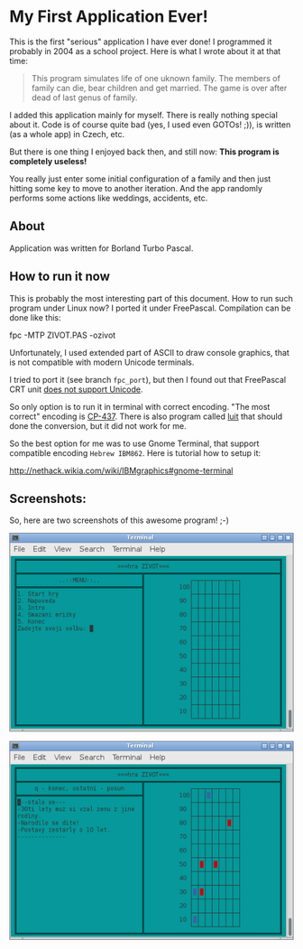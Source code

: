 # My First Application Ever!

This is the first "serious" application I have ever done!
I programmed it probably in 2004 as a school project. Here is what
I wrote about it at that time:

> This program simulates life of one uknown family. The members of family
> can die, bear children and get married. The game is over after dead of
> last genus of family.

I added this application mainly for myself. There is really nothing
special about it. Code is of course quite bad (yes, I used even GOTOs! ;)),
is written (as a whole app) in Czech, etc.

But there is one thing I enjoyed back then, and still now:
**This program is completely useless!**

You really just enter some initial configuration of a family and then
just hitting some key to move to another iteration. And the app randomly
performs some actions like weddings, accidents, etc.


## About

Application was written for Borland Turbo Pascal.


## How to run it now

This is probably the most interesting part of this document. How to run such
program under Linux now? I ported it under FreePascal. Compilation can be done
like this:

   fpc -MTP ZIVOT.PAS -ozivot

Unfortunately, I used extended part of ASCII to draw console graphics, that
is not compatible with modern Unicode terminals.

I tried to port it (see branch `fpc_port`), but then I found out that 
FreePascal CRT unit
[does not support Unicode](http://www.freepascal.org/docs-html-3.0.0/rtl/crt/index.html).

So only option is to run it in terminal with correct encoding. "The most correct"
encoding is [CP-437](https://en.wikipedia.org/wiki/Code_page_437). There is also
program called [luit](http://invisible-island.net/luit/) that should done
the conversion, but it did not work for me.

So the best option for me was to use Gnome Terminal, that support compatible
encoding `Hebrew IBM862`. Here is tutorial how to setup it:

http://nethack.wikia.com/wiki/IBMgraphics#gnome-terminal


## Screenshots:

So, here are two screenshots of this awesome program! ;-)

![screen of menu](doc/screen_menu.png)

![screen of game](doc/screen_game.png)
